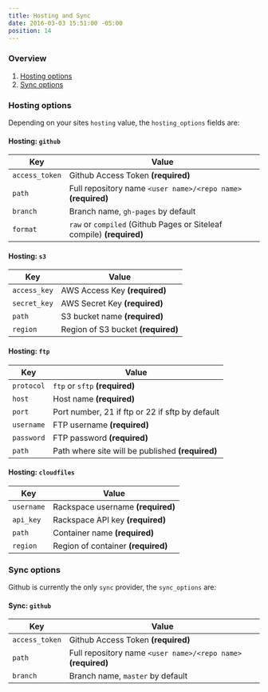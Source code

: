 ```yaml
---
title: Hosting and Sync
date: 2016-03-03 15:51:00 -05:00
position: 14
---
```


### Overview

1. [Hosting options](#hosting-options)
1. [Sync options](#sync-options)

### Hosting options

Depending on your sites `hosting` value, the `hosting_options` fields are:

#### Hosting: `github`

| Key | Value |
|------|------|
| `access_token` | Github Access Token **(required)** |
| `path` | Full repository name `<user name>/<repo name>` **(required)** |
| `branch` | Branch name, `gh-pages` by default |
| `format` | `raw` or `compiled` (Github Pages or Siteleaf compile) **(required)** |

#### Hosting: `s3`

| Key | Value |
|------|------|
| `access_key` | AWS Access Key **(required)** |
| `secret_key` | AWS Secret Key **(required)** |
| `path` | S3 bucket name **(required)** |
| `region` | Region of S3 bucket **(required)** |

#### Hosting: `ftp`

| Key | Value |
|------|------|
| `protocol` | `ftp` or `sftp` **(required)** |
| `host` | Host name **(required)** |
| `port` | Port number, 21 if ftp or 22 if sftp by default |
| `username` | FTP username **(required)** |
| `password` | FTP password **(required)** |
| `path` | Path where site will be published **(required)** |

#### Hosting: `cloudfiles`

| Key | Value |
|------|------|
| `username` | Rackspace username **(required)** |
| `api_key` | Rackspace API key **(required)** |
| `path` | Container name **(required)** |
| `region` | Region of container **(required)** |


### Sync options

Github is currently the only `sync` provider, the `sync_options` are:

#### Sync: `github`

| Key | Value |
|------|------|
| `access_token` | Github Access Token **(required)** |
| `path` | Full repository name `<user name>/<repo name>` **(required)** |
| `branch` | Branch name, `master` by default |